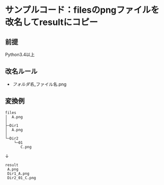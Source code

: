 # サンプルコード：filesのpngファイルを改名してresultにコピー

## 前提
Python3.4以上

## 改名ルール
* *フォルダ名*_ファイル名.png
 
## 変換例
```
files
│  A.png
│
├─Dir1
│  A.png
│
└─Dir2
    └─01
       C.png
```

↓

```
result
 A.png
 Dir1_A.png
 Dir2_01_C.png
```
